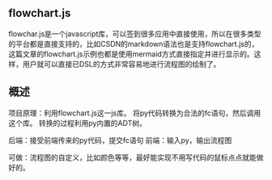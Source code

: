 ## flowchart.js

flowchar.js是一个javascript库，可以签到很多应用中直接使用，所以在很多类型的平台都是直接支持的，比如CSDN的markdown语法也是支持flowchart.js的，这篇文章的flowchart.js示例也都是使用mermaid方式直接指定并进行显示的。这样，用户就可以直接已DSL的方式非常容易地进行流程图的绘制了。

## 概述

项目原理：利用flowchart.js这一js库。
将py代码转换为合法的fc语句，然后调用这个库。
转换的过程利用py内置的ADT树。

后端：接受前端传来的py代码，提交fc语句
前端：输入py，输出流程图

可做：流程图的自定义，比如颜色等等，最好能实现不用写代码的鼠标点点就能做好的。

